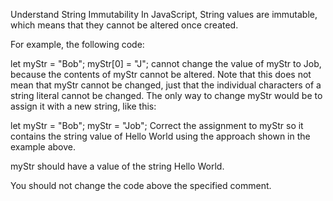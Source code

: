 Understand String Immutability
In JavaScript, String values are immutable, which means that they cannot be altered once created.

For example, the following code:

let myStr = "Bob";
myStr[0] = "J";
cannot change the value of myStr to Job, because the contents of myStr cannot be altered. Note that this does not mean that myStr cannot be changed, just that the individual characters of a string literal cannot be changed. The only way to change myStr would be to assign it with a new string, like this:

let myStr = "Bob";
myStr = "Job";
Correct the assignment to myStr so it contains the string value of Hello World using the approach shown in the example above.   

myStr should have a value of the string Hello World.

You should not change the code above the specified comment.